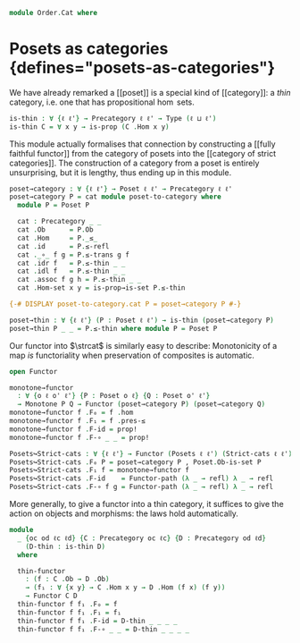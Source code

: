 <!--
```agda
open import Cat.Instances.StrictCat
open import Cat.Instances.Functor
open import Cat.Prelude

open import Order.Base

import Order.Reasoning

open Precategory
```
-->

```agda
module Order.Cat where
```

# Posets as categories {defines="posets-as-categories"}

We have already remarked a [[poset]] is a special kind of [[category]]: a
*thin* category, i.e. one that has propositional $\hom$ sets.

```agda
is-thin : ∀ {ℓ ℓ'} → Precategory ℓ ℓ' → Type (ℓ ⊔ ℓ')
is-thin C = ∀ x y → is-prop (C .Hom x y)
```

This module actually formalises that connection by constructing a
[[fully faithful functor]] from the category of posets into the
[[category of strict categories]]. The construction of a category from a
poset is entirely unsurprising, but it is lengthy, thus ending up in
this module.

```agda
poset→category : ∀ {ℓ ℓ'} → Poset ℓ ℓ' → Precategory ℓ ℓ'
poset→category P = cat module poset-to-category where
  module P = Poset P

  cat : Precategory _ _
  cat .Ob      = P.Ob
  cat .Hom     = P._≤_
  cat .id      = P.≤-refl
  cat ._∘_ f g = P.≤-trans g f
  cat .idr f   = P.≤-thin _ _
  cat .idl f   = P.≤-thin _ _
  cat .assoc f g h = P.≤-thin _ _
  cat .Hom-set x y = is-prop→is-set P.≤-thin

{-# DISPLAY poset-to-category.cat P = poset→category P #-}

poset→thin : ∀ {ℓ ℓ'} (P : Poset ℓ ℓ') → is-thin (poset→category P)
poset→thin P _ _ = P.≤-thin where module P = Poset P
```

Our functor into $\strcat$ is similarly easy to describe: Monotonicity
of a map _is_ functoriality when preservation of composites is
automatic.

```agda
open Functor

monotone→functor
  : ∀ {o ℓ o' ℓ'} {P : Poset o ℓ} {Q : Poset o' ℓ'}
  → Monotone P Q → Functor (poset→category P) (poset→category Q)
monotone→functor f .F₀ = f .hom
monotone→functor f .F₁ = f .pres-≤
monotone→functor f .F-id = prop!
monotone→functor f .F-∘ _ _ = prop!

Posets↪Strict-cats : ∀ {ℓ ℓ'} → Functor (Posets ℓ ℓ') (Strict-cats ℓ ℓ')
Posets↪Strict-cats .F₀ P = poset→category P , Poset.Ob-is-set P
Posets↪Strict-cats .F₁ f = monotone→functor f
Posets↪Strict-cats .F-id    = Functor-path (λ _ → refl) λ _ → refl
Posets↪Strict-cats .F-∘ f g = Functor-path (λ _ → refl) λ _ → refl
```

More generally, to give a functor into a thin category, it suffices to give the
action on objects and morphisms: the laws hold automatically.

```agda
module
  _ {oc od ℓc ℓd} {C : Precategory oc ℓc} {D : Precategory od ℓd}
    (D-thin : is-thin D)
  where

  thin-functor
    : (f : C .Ob → D .Ob)
    → (f₁ : ∀ {x y} → C .Hom x y → D .Hom (f x) (f y))
    → Functor C D
  thin-functor f f₁ .F₀ = f
  thin-functor f f₁ .F₁ = f₁
  thin-functor f f₁ .F-id = D-thin _ _ _ _
  thin-functor f f₁ .F-∘ _ _ = D-thin _ _ _ _
```
